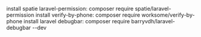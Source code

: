 install spatie laravel-permission: composer require spatie/laravel-permission
install verify-by-phone: composer require worksome/verify-by-phone
install laravel debugbar: composer require barryvdh/laravel-debugbar --dev
